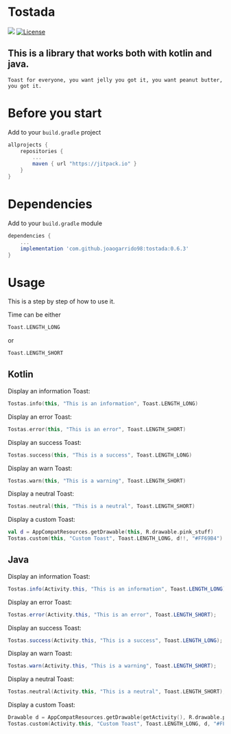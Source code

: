 # Tostada
[![](https://jitpack.io/v/joaogarrido98/tostada.svg)](https://jitpack.io/#joaogarrido98/tostada)
[![License](https://img.shields.io/badge/License-Apache%202.0-blue.svg)](https://opensource.org/licenses/Apache-2.0)

## This is a library that works both with kotlin and java. 
`Toast for everyone, you want jelly you got it, you want peanut butter, you got it.`

# Before you start

Add to your `build.gradle` project

```gradle
allprojects {
	repositories {
		...
		maven { url "https://jitpack.io" }
	}
}
```

# Dependencies
Add to your `build.gradle` module
```gradle
dependencies {
	...
	implementation 'com.github.joaogarrido98:tostada:0.6.3'
}
```

# Usage
This is a step by step of how to use it.

Time can be either
```kotlin 
Toast.LENGTH_LONG
```
or
```kotlin
Toast.LENGTH_SHORT
```
## Kotlin

Display an information Toast:
```kotlin
Tostas.info(this, "This is an information", Toast.LENGTH_LONG)
```

Display an error Toast:
```kotlin
Tostas.error(this, "This is an error", Toast.LENGTH_SHORT)
```

Display an success Toast:
```kotlin
Tostas.success(this, "This is a success", Toast.LENGTH_LONG)
```

Display an warn Toast:
```kotlin
Tostas.warn(this, "This is a warning", Toast.LENGTH_SHORT)
```
Display a neutral Toast:
```kotlin
Tostas.neutral(this, "This is a neutral", Toast.LENGTH_SHORT)
```
Display a custom Toast:
```kotlin
val d = AppCompatResources.getDrawable(this, R.drawable.pink_stuff)
Tostas.custom(this, "Custom Toast", Toast.LENGTH_LONG, d!!, "#FF69B4")
```

## Java

Display an information Toast:
```java
Tostas.info(Activity.this, "This is an information", Toast.LENGTH_LONG);
```

Display an error Toast:
```java
Tostas.error(Activity.this, "This is an error", Toast.LENGTH_SHORT);
```

Display an success Toast:
```Java
Tostas.success(Activity.this, "This is a success", Toast.LENGTH_LONG);
```

Display an warn Toast:
```java
Tostas.warn(Activity.this, "This is a warning", Toast.LENGTH_SHORT);
```

Display a neutral Toast:
```kotlin
Tostas.neutral(Activity.this, "This is a neutral", Toast.LENGTH_SHORT);
```
Display a custom Toast:
```kotlin
Drawable d = AppCompatResources.getDrawable(getActivity(), R.drawable.pink_stuff)
Tostas.custom(Activity.this, "Custom Toast", Toast.LENGTH_LONG, d, "#FF69B4");
```
